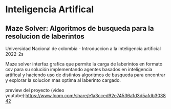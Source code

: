 # Inteligencia Artifical
## Maze Solver: Algoritmos de busqueda para la resolucion de laberintos 
Universidad Nacional de colombia - Introduccion a la inteligencia artificial 2022-2s

Maze solver interfaz grafica que permite la carga de laberintos en formato csv para su solución implementando agentes basados en inteligencia artifical y haciendo uso de distintos algoritmos de busqueda para encontrar y explorar la solucion mas optima al laberinto cargado.

preview del proyecto (video youtube):https://www.loom.com/share/e1a3cced92e74536a1d3d5afdb303842
